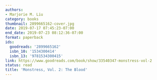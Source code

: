 ```yaml
---
authors:
- Marjorie M. Liu
category: books
thumbnail: 2899665162-cover.jpg
date: 2019-07-17 07:45:23-07:00
end_date: 2019-07-23 08:12:36-07:00
format: paperback
ids:
  goodreads: '2899665162'
  isbn_10: '1534300414'
  isbn_13: '9781534300415'
link: https://www.goodreads.com/book/show/33540347-monstress-vol-2
status: read
title: 'Monstress, Vol. 2: The Blood'
---
```

